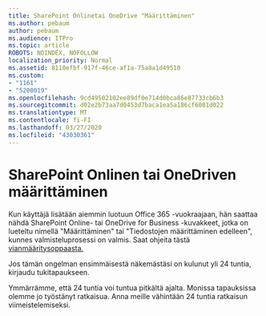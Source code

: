 ```yaml
---
title: SharePoint Onlinetai OneDrive "Määrittäminen"
ms.author: pebaum
author: pebaum
ms.audience: ITPro
ms.topic: article
ROBOTS: NOINDEX, NOFOLLOW
localization_priority: Normal
ms.assetid: 8110efbf-917f-46ce-af1a-75a8a1d49510
ms.custom:
- "1161"
- "5200019"
ms.openlocfilehash: 9cd49502102ee89df0e714d0bca86e87733cb6b3
ms.sourcegitcommit: d02e2b73aa7d0453d7baca1ea5a186cf6081d022
ms.translationtype: MT
ms.contentlocale: fi-FI
ms.lasthandoff: 03/27/2020
ms.locfileid: "43030361"
---
```

# <a name="sharepoint-online-or-onedrive-setting-up"></a>SharePoint Onlinen tai OneDriven määrittäminen

Kun käyttäjä lisätään aiemmin luotuun Office 365 -vuokraajaan, hän saattaa nähdä SharePoint Online- tai OneDrive for Business -kuvakkeet, jotka on lueteltu nimellä "Määrittäminen" tai "Tiedostojen määrittäminen edelleen", kunnes valmisteluprosessi on valmis. Saat ohjeita tästä [vianmääritysoppaasta.](https://docs.microsoft.com/sharepoint/support/sites/troubleshooting-guide-for-sites-stopped-at-provisioning)

Jos tämän ongelman ensimmäisestä näkemästäsi on kulunut yli 24 tuntia, kirjaudu tukitapaukseen.

Ymmärrämme, että 24 tuntia voi tuntua pitkältä ajalta. Monissa tapauksissa olemme jo työstänyt ratkaisua. Anna meille vähintään 24 tuntia ratkaisun viimeistelemiseksi.
